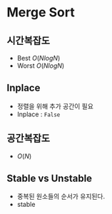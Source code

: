 # Merge Sort

## 시간복잡도
- Best $O(NlogN)$
- Worst $O(NlogN)$

## Inplace
- 정렬을 위해 추가 공간이 필요
- Inplace : `False`

## 공간복잡도
- $O(N)$

## Stable vs Unstable
- 중복된 원소들의 순서가 유지된다.
- stable
